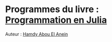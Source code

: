 # Programmes du livre : [Programmation en Julia](https://www.amazon.fr/Programmation-Julia-Hamdy-Abou-Anein/dp/B0BM3MFLNG/ref=tmm_pap_swatch_0?_encoding=UTF8&qid=1668504743&sr=8-1)      
    
[logo]: https://raw.githubusercontent.com/hamdyaea/Livre-Programmation-en-Julia/085fb9993d21e05dca8694f3a08663eda8636a4b/julialivre1.jpg  "Livre : Programmation en Julia"    

Auteur : [Hamdy Abou El Anein](https://www.amazon.fr/Hamdy-Abou-El-Anein/e/B0BM89T88X/ref=dp_byline_cont_pop_book_1)    
